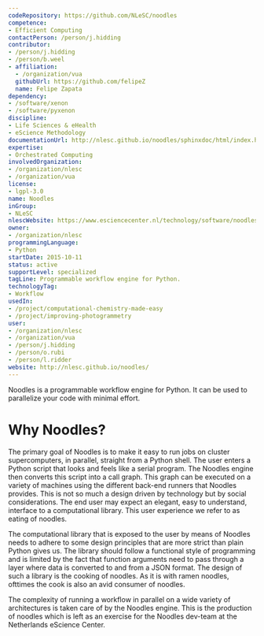 ```yaml
---
codeRepository: https://github.com/NLeSC/noodles
competence:
- Efficient Computing
contactPerson: /person/j.hidding
contributor:
- /person/j.hidding
- /person/b.weel
- affiliation:
  - /organization/vua
  githubUrl: https://github.com/felipeZ
  name: Felipe Zapata
dependency:
- /software/xenon
- /software/pyxenon
discipline:
- Life Sciences & eHealth
- eScience Methodology
documentationUrl: http://nlesc.github.io/noodles/sphinxdoc/html/index.html
expertise:
- Orchestrated Computing
involvedOrganization:
- /organization/nlesc
- /organization/vua
license:
- lgpl-3.0
name: Noodles
inGroup:
- NLeSC
nlescWebsite: https://www.esciencecenter.nl/technology/software/noodles
owner:
- /organization/nlesc
programmingLanguage:
- Python
startDate: 2015-10-11
status: active
supportLevel: specialized
tagLine: Programmable workflow engine for Python.
technologyTag:
- Workflow
usedIn:
- /project/computational-chemistry-made-easy
- /project/improving-photogrammetry
user:
- /organization/nlesc
- /organization/vua
- /person/j.hidding
- /person/o.rubi
- /person/l.ridder
website: http://nlesc.github.io/noodles/
---
```

Noodles is a programmable workflow engine for Python. It can be used to parallelize your code with minimal effort.

# Why Noodles?

The primary goal of Noodles is to make it easy to run jobs on cluster supercomputers, in parallel, straight from a Python shell. The user enters a Python script that looks and feels like a serial program. The Noodles engine then converts this script into a call graph. This graph can be executed on a variety of machines using the different back-end runners that Noodles provides. This is not so much a design driven by technology but by social considerations. The end user may expect an elegant, easy to understand, interface to a computational library. This user experience we refer to as eating of noodles.

The computational library that is exposed to the user by means of Noodles needs to adhere to some design principles that are more strict than plain Python gives us. The library should follow a functional style of programming and is limited by the fact that function arguments need to pass through a layer where data is converted to and from a JSON format. The design of such a library is the cooking of noodles. As it is with ramen noodles, ofttimes the cook is also an avid consumer of noodles.

The complexity of running a workflow in parallel on a wide variety of architectures is taken care of by the Noodles engine. This is the production of noodles which is left as an exercise for the Noodles dev-team at the Netherlands eScience Center.
